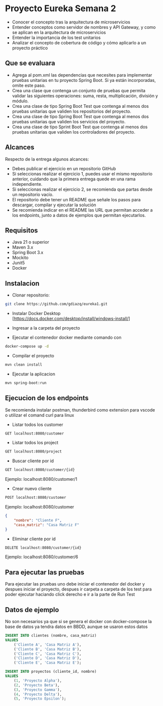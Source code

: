 # Proyecto Eureka Semana 2

- Conocer el concepto tras la arquitectura de microservicios
- Entender conceptos como servidor de nombres y API Gateway, y como se aplican en la arquitectura de microservicios
- Entender la importancia de los test unitarios
- Analizar el concepto de cobertura de código y cómo aplicarlo a un proyecto práctico

## Que se evaluara

- Agrega al pom.xml las dependencias que necesites para implementar pruebas unitarias en tu proyecto Spring Boot. Si ya están incorporadas, omite este paso.
- Crea una clase que contenga un conjunto de pruebas que permita validar las siguientes operaciones: suma, resta, multiplicación, división y módulo.
- Crea una clase de tipo Spring Boot Test que contenga al menos dos pruebas unitarias que validen los repositorios del proyecto.
- Crea una clase de tipo Spring Boot Test que contenga al menos dos pruebas unitarias que validen los servicios del proyecto.
- Crea una clase de tipo Sprint Boot Test que contenga al menos dos pruebas unitarias que validen los controladores del proyecto.

## Alcances

Respecto de la entrega algunos alcances:
- Debes publicar el ejercicio en un repositorio GitHub
- Si seleccionas realizar el ejercicio 1, puedes usar el mismo repositorio anterior, cuidando que la primera entrega quede en una rama independiente.
- Si seleccionas realizar el ejercicio 2, se recomienda que partas desde un repositorio vacío.
- El repositorio debe tener un README que señale los pasos para descargar, compilar y ejecutar la solución
- Se recomienda indicar en el README las URL que permitan acceder a los endpoints, junto a datos de ejemplos que permitan ejecutarlos.

## Requisitos

- Java 21 o superior
- Maven 3.x
- Spring Boot 3.x
- Mockito
- Junit5
- Docker

## Instalacion 

- Clonar repositorio:
```bash
git clone https://github.com/gdiazq/eureka1.git 
```

- Instalar Docker Desktop [https://docs.docker.com/desktop/install/windows-install/]

- Ingresar a la carpeta del proyecto

- Ejecutar el contenedor docker mediante comando con  
```bash
docker-compose up -d
```

- Compilar el proyecto
```bash
mvn clean install 
```

- Ejecutar la aplicacion
```bash
mvn spring-boot:run
```

## Ejecucion de los endpoints

Se recomienda instalar postman, thunderbird como extension para vscode o utilizar el comand curl para linux

- Listar todos los customer

```bash
GET localhost:8080/customer
```

- Listar todos los project

```bash
GET localhost:8080/project
```

- Buscar cliente por id

```bash
GET localhost:8080/customer/{id}
```
Ejemplo: localhost:8080/customer/1

- Crear nuevo cliente
```bash
POST localhost:8080/customer
```
Ejemplo: localhost:8080/customer
```json
{
    "nombre": "Cliente F",
    "casa_matriz": "Casa Matriz F"
}
```

- Eliminar cliente por id
```bash
DELETE localhost:8080/customer/{id}
```
Ejemplo: localhost:8080/customer/6

## Para ejecutar las pruebas

Para ejecutar las pruebas uno debe iniciar el contenedor del docker y despues iniciar el proyecto, despues ir carpeta a carpeta de los test para poder ejecutar haciando click derecho e ir a la parte de Run Test

## Datos de ejemplo

No son necesarios ya que si se genera el docker con docker-compose la base de datos ya tendra datos en BBDD, aunque se usaron estos datos
```sql
INSERT INTO clientes (nombre, casa_matriz)
VALUES
    ('Cliente A', 'Casa Matriz A'),
    ('Cliente B', 'Casa Matriz B'),
    ('Cliente C', 'Casa Matriz C'),
    ('Cliente D', 'Casa Matriz D'),
    ('Cliente E', 'Casa Matriz E');

INSERT INTO proyectos (cliente_id, nombre)
VALUES
    (1, 'Proyecto Alpha'),
    (2, 'Proyecto Beta'),
    (3, 'Proyecto Gamma'),
    (4, 'Proyecto Delta'),
    (5, 'Proyecto Epsilon');
```